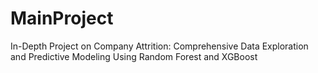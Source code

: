 # MainProject
In-Depth Project on Company Attrition: Comprehensive Data Exploration and Predictive Modeling Using Random Forest and XGBoost
